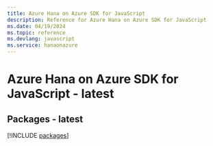 ```yaml
---
title: Azure Hana on Azure SDK for JavaScript
description: Reference for Azure Hana on Azure SDK for JavaScript
ms.date: 04/19/2024
ms.topic: reference
ms.devlang: javascript
ms.service: hanaonazure
---
```

# Azure Hana on Azure SDK for JavaScript - latest
## Packages - latest
[!INCLUDE [packages](hana-on-azure-index.md)]